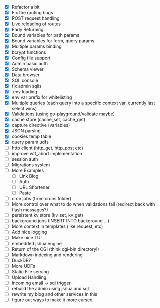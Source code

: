 - [x] Refactor a bit
- [x] Fix the routing bugs
- [x] POST request handling
- [x] Live reloading of routes
- [x] Early Returning
- [x] Bound variables for path params
- [x] Bound variables for form, query params
- [x] Multiple params binding
- [x] bcrypt functions
- [x] Config file support
- [x] Admin basic auth
- [x] Schema viewer
- [x] Data browser
- [x] SQL console
- [x] fix admin sqlis
- [x] .env loading
- [x] env var prefix for whitelisting
- [x] Multiple queries (each query into a specific context var, currently last select wins)
- [x] Validations (using go-playground/validate maybe)
- [x] cache store (cache_set, cache_get)
- [x] capture directive (variables)
- [x] JSON parsing
- [x] cookies temp table
- [x] query param udfs
- [ ] http client (http_get, http_post etc)
- [ ] improve wtf_abort implementation
- [ ] session auth
- [ ] Migrations system
- [ ] More Examples
  - [ ] Link Blog
  - [ ] Auth
  - [ ] URL Shortener
  - [ ] Paste
- [ ] cron jobs (from crons folder)
- [ ] More control over what to do when validations fail (redirect back with flash messages?)
- [ ] persistent kv store (kv_set, kv_get)
- [ ] background jobs (INSERT INTO background ...)
- [ ] More context in templates (like request, etc)
- [ ] Add nice logging
- [ ] Make nice TUI
- [ ] embedded js/lua engine
- [ ] Return of the CGI (think cgi-bin directory!)
- [ ] Markdown indexing and rendering
- [ ] DuckDB?
- [ ] More UDFs
- [ ] Static File serving
- [ ] Upload Handling
- [ ] incoming email -> sql trigger
- [ ] rebuild the admin using js/lua and sql
- [ ] rewrite my blog and other services in this
- [ ] figure out ways to make it more cursed

